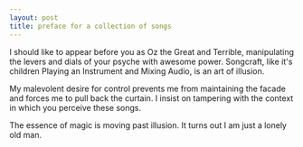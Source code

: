 ```yaml
---
layout: post
title: preface for a collection of songs
---
```

 
I should like to appear before you as Oz the Great and Terrible, manipulating the
levers and dials of your psyche with awesome power.
Songcraft, like it's children Playing an Instrument and Mixing Audio, is an art
of illusion.

My malevolent desire for control prevents me from maintaining the facade and 
forces me to pull back the curtain. I insist on tampering with the context in 
which you perceive these songs.

The essence of magic is moving past illusion.
It turns out I am just a lonely old man.
